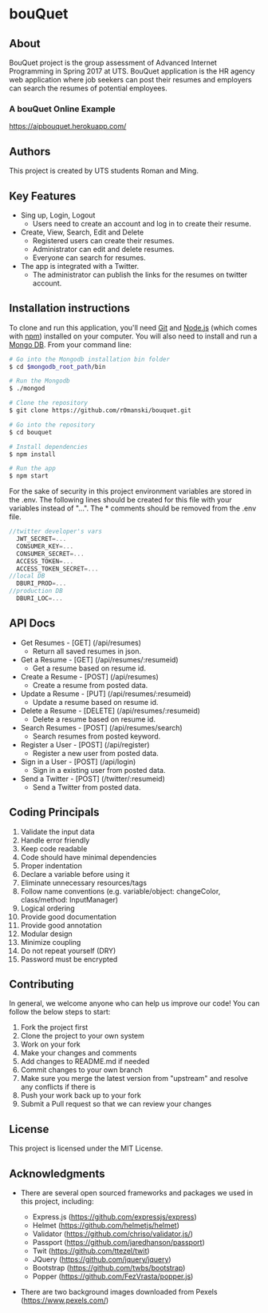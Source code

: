 # bouQuet

## About

BouQuet project is the group assessment of Advanced Internet Programming in Spring 2017 at UTS. BouQuet application is the HR agency web application where job seekers can post their resumes and employers can search the resumes of potential employees.

### A bouQuet Online Example

https://aipbouquet.herokuapp.com/

## Authors

This project is created by UTS students Roman and Ming.


## Key Features

* Sing up, Login, Logout
  - Users need to create an account and log in to create their resume.
* Create, View, Search, Edit and Delete 
  - Registered users can create their resumes.
  - Administrator can edit and delete resumes.
  - Everyone can search for resumes.
* The app is integrated with a Twitter.
  - The administrator can publish the links for the resumes on twitter account.

## Installation instructions

To clone and run this application, you'll need [Git](https://git-scm.com) and [Node.js](https://nodejs.org/en/download/) (which comes with [npm](http://npmjs.com)) installed on your computer. You will also need to install and run a [Mongo DB](https://www.mongodb.com/download-center). From your command line:

```bash
# Go into the Mongodb installation bin folder
$ cd $mongodb_root_path/bin

# Run the Mongodb
$ ./mongod
```

```bash
# Clone the repository
$ git clone https://github.com/r0manski/bouquet.git

# Go into the repository
$ cd bouquet

# Install dependencies
$ npm install

# Run the app
$ npm start
```
For the sake of security in this project environment variables are stored in the .env. The following lines should be created for this file with your variables instead of "...". The * comments should be removed from the .env file.

```js
//twitter developer's vars
  JWT_SECRET=...
  CONSUMER_KEY=...
  CONSUMER_SECRET=...
  ACCESS_TOKEN=...
  ACCESS_TOKEN_SECRET=...
//local DB
  DBURI_PROD=...
//production DB
  DBURI_LOC=...
```

## API Docs
* Get Resumes - [GET] (/api/resumes)
  - Return all saved resumes in json.
* Get a Resume - [GET] (/api/resumes/:resumeid)
  - Get a resume based on resume id.
* Create a Resume - [POST] (/api/resumes)
  - Create a resume from posted data.
* Update a Resume - [PUT] (/api/resumes/:resumeid)
  - Update a resume based on resume id.
* Delete a Resume - [DELETE] (/api/resumes/:resumeid)
  - Delete a resume based on resume id.
* Search Resumes - [POST] (/api/resumes/search)
  - Search resumes from posted keyword.
* Register a User - [POST] (/api/register)
  - Register a new user from posted data.
* Sign in a User - [POST] (/api/login)
  - Sign in a existing user from posted data.
* Send a Twitter - [POST] (/twitter/:resumeid)
  - Send a Twitter from posted data.

## Coding Principals

1.	Validate the input data
2.	Handle error friendly
3.	Keep code readable
4.	Code should have minimal dependencies
5.	Proper indentation
6.  Declare a variable before using it
7.	Eliminate unnecessary resources/tags
8.	Follow name conventions (e.g. variable/object: changeColor, class/method: InputManager)
9.	Logical ordering
10.	Provide good documentation
11.	Provide good annotation
12.	Modular design
13.	Minimize coupling
14.	Do not repeat yourself (DRY)
15. Password must be encrypted

## Contributing

In general, we welcome anyone who can help us improve our code! 
You can follow the below steps to start:

1. Fork the project first
2. Clone the project to your own system
3. Work on your fork
4. Make your changes and comments
5. Add changes to README.md if needed
6. Commit changes to your own branch
7. Make sure you merge the latest version from "upstream" and resolve any conflicts if there is
8. Push your work back up to your fork
9. Submit a Pull request so that we can review your changes

## License

This project is licensed under the MIT License.

## Acknowledgments

* There are several open sourced frameworks and packages we used in this project, including:
  - Express.js (https://github.com/expressjs/express)
  - Helmet (https://github.com/helmetjs/helmet)
  - Validator (https://github.com/chriso/validator.js/)
  - Passport (https://github.com/jaredhanson/passport)
  - Twit (https://github.com/ttezel/twit)
  - JQuery (https://github.com/jquery/jquery)
  - Bootstrap (https://github.com/twbs/bootstrap)
  - Popper (https://github.com/FezVrasta/popper.js)
  
* There are two background images downloaded from Pexels (https://www.pexels.com/)
